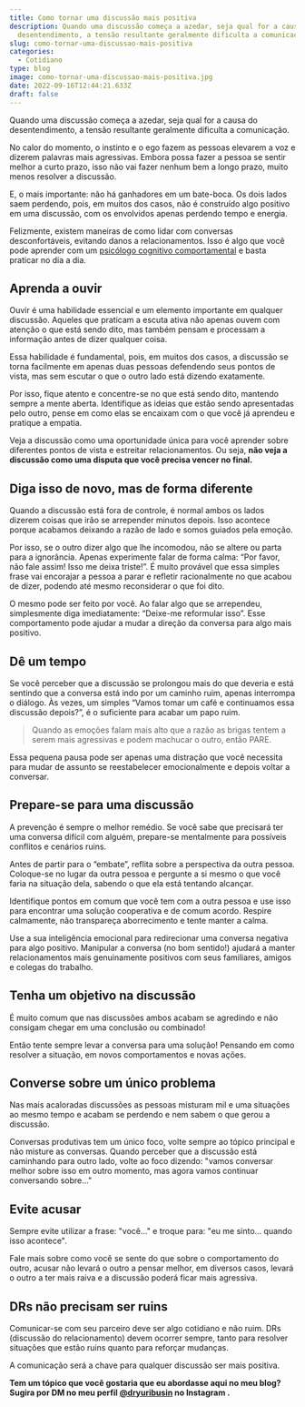 ```yaml
---
title: Como tornar uma discussão mais positiva
description: Quando uma discussão começa a azedar, seja qual for a causa do
  desentendimento, a tensão resultante geralmente dificulta a comunicação.
slug: como-tornar-uma-discussao-mais-positiva
categories:
  - Cotidiano
type: blog
image: como-tornar-uma-discussao-mais-positiva.jpg
date: 2022-09-16T12:44:21.633Z
draft: false
---
```


Quando uma discussão começa a azedar, seja qual for a causa do desentendimento, a tensão resultante geralmente dificulta a comunicação.

No calor do momento, o instinto e o ego fazem as pessoas elevarem a voz e dizerem palavras mais agressivas. Embora possa fazer a pessoa se sentir melhor a curto prazo, isso não vai fazer nenhum bem a longo prazo, muito menos resolver a discussão.

E, o mais importante: não há ganhadores em um bate-boca. Os dois lados saem perdendo, pois, em muitos dos casos, não é construído algo positivo em uma discussão, com os envolvidos apenas perdendo tempo e energia.

Felizmente, existem maneiras de como lidar com conversas desconfortáveis, evitando danos a relacionamentos. Isso é algo que você pode aprender com um [psicólogo cognitivo comportamental](https://yuribusin.com.br/) e basta praticar no dia a dia.

## []()Aprenda a ouvir

Ouvir é uma habilidade essencial e um elemento importante em qualquer discussão. Aqueles que praticam a escuta ativa não apenas ouvem com atenção o que está sendo dito, mas também pensam e processam a informação antes de dizer qualquer coisa.

Essa habilidade é fundamental, pois, em muitos dos casos, a discussão se torna facilmente em apenas duas pessoas defendendo seus pontos de vista, mas sem escutar o que o outro lado está dizendo exatamente.

Por isso, fique atento e concentre-se no que está sendo dito, mantendo sempre a mente aberta. Identifique as ideias que estão sendo apresentadas pelo outro, pense em como elas se encaixam com o que você já aprendeu e pratique a empatia.

Veja a discussão como uma oportunidade única para você aprender sobre diferentes pontos de vista e estreitar relacionamentos. Ou seja, **não veja a discussão como uma disputa que você precisa vencer no final.**

## []()Diga isso de novo, mas de forma diferente

Quando a discussão está fora de controle, é normal ambos os lados dizerem coisas que irão se arrepender minutos depois. Isso acontece porque acabamos deixando a razão de lado e somos guiados pela emoção.

Por isso, se o outro dizer algo que lhe incomodou, não se altere ou parta para a ignorância. Apenas experimente falar de forma calma: “Por favor, não fale assim! Isso me deixa triste!”. É muito provável que essa simples frase vai encorajar a pessoa a parar e refletir racionalmente no que acabou de dizer, podendo até mesmo reconsiderar o que foi dito.

O mesmo pode ser feito por você. Ao falar algo que se arrependeu, simplesmente diga imediatamente: “Deixe-me reformular isso”. Esse comportamento pode ajudar a mudar a direção da conversa para algo mais positivo.

## []()Dê um tempo

Se você perceber que a discussão se prolongou mais do que deveria e está sentindo que a conversa está indo por um caminho ruim, apenas interrompa o diálogo. Às vezes, um simples “Vamos tomar um café e continuamos essa discussão depois?”, é o suficiente para acabar um papo ruim.

> Quando as emoções falam mais alto que a razão as brigas tentem a serem mais agressivas e podem machucar o outro, então PARE.

Essa pequena pausa pode ser apenas uma distração que você necessita para mudar de assunto se reestabelecer emocionalmente e depois voltar a conversar.

## []()Prepare-se para uma discussão

A prevenção é sempre o melhor remédio. Se você sabe que precisará ter uma conversa difícil com alguém, prepare-se mentalmente para possíveis conflitos e cenários ruins.

Antes de partir para o “embate”, reflita sobre a perspectiva da outra pessoa. Coloque-se no lugar da outra pessoa e pergunte a si mesmo o que você faria na situação dela, sabendo o que ela está tentando alcançar.

Identifique pontos em comum que você tem com a outra pessoa e use isso para encontrar uma solução cooperativa e de comum acordo. Respire calmamente, não transpareça aborrecimento e tente manter a calma.

Use a sua inteligência emocional para redirecionar uma conversa negativa para algo positivo. Manipular a conversa (no bom sentido!) ajudará a manter relacionamentos mais genuinamente positivos com seus familiares, amigos e colegas do trabalho.

## Tenha um objetivo na discussão

É muito comum que nas discussões ambos acabam se agredindo e não consigam chegar em uma conclusão ou combinado!

Então tente sempre levar a conversa para uma solução! Pensando em como resolver a situação, em novos comportamentos e novas ações.

## Converse sobre um único problema

Nas mais acaloradas discussões as pessoas misturam mil e uma situações ao mesmo tempo e acabam se perdendo e nem sabem o que gerou a discussão.

Conversas produtivas tem um único foco, volte sempre ao tópico principal e não misture as conversas. Quando perceber que a discussão está caminhando para outro lado, volte ao foco dizendo: "vamos conversar melhor sobre isso em outro momento, mas agora vamos continuar conversando sobre..."

## Evite acusar

Sempre evite utilizar a frase: "você..." e troque para: "eu me sinto... quando isso acontece".

Fale mais sobre como você se sente do que sobre o comportamento do outro, acusar não levará o outro a pensar melhor, em diversos casos, levará o outro a ter mais raiva e a discussão poderá ficar mais agressiva.

## DRs não precisam ser ruins

Comunicar-se com seu parceiro deve ser algo cotidiano e não ruim. DRs (discussão do relacionamento) devem ocorrer sempre, tanto para resolver situações que estão ruins quanto para reforçar mudanças.

A comunicação será a chave para qualquer discussão ser mais positiva.

**Tem um tópico que você gostaria que eu abordasse aqui no meu blog? Sugira por DM no meu perfil [@dryuribusin](https://www.instagram.com/dryuribusin/) no Instagram .**
